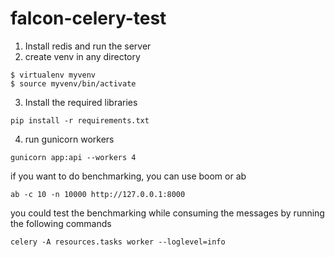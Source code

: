 # falcon-celery-test
1. Install redis and run the server
2. create venv in any directory
  ```
  $ virtualenv myvenv
  $ source myvenv/bin/activate
  ```

3. Install the required libraries
  ```
  pip install -r requirements.txt
  ```

4. run  gunicorn workers
  ```
  gunicorn app:api --workers 4
  ```

if you want to do benchmarking, you can use boom or ab
  ``` 
  ab -c 10 -n 10000 http://127.0.0.1:8000
  ```

you could test the benchmarking while consuming the messages by running  the following commands
  ```
  celery -A resources.tasks worker --loglevel=info
  ```
